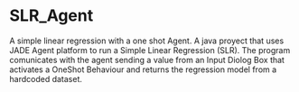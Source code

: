 # SLR_Agent
A simple linear regression with a one shot Agent.
A java proyect that uses JADE Agent platform to run a Simple Linear Regression (SLR).
The program comunicates with the agent sending a value from an Input Diolog Box that activates a OneShot Behaviour 
and returns the regression model from a hardcoded dataset.
